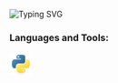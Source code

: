 ![Typing SVG](https://readme-typing-svg.herokuapp.com?font=Fira+Code&duration=9000&pause=1000&color=FF1AB8&width=435&lines=Hello+there+%F0%9F%91%8B)

<h3 align="left">Languages and Tools:</h3>
<p align="left"> <a href="https://www.python.org" target="_blank" rel="noreferrer"> <img src="https://raw.githubusercontent.com/devicons/devicon/master/icons/python/python-original.svg" alt="python" width="40" height="40"/> </a> </p>
